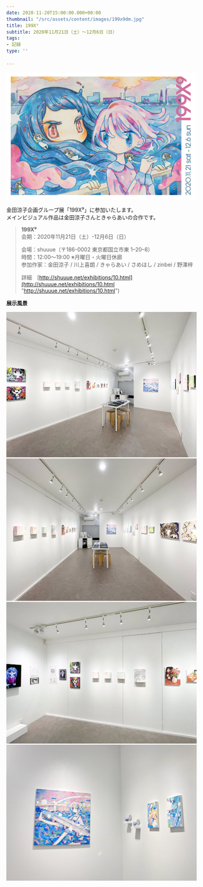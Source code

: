 ```yaml
---
date: 2020-11-20T15:00:00.000+00:00
thumbnail: "/src/assets/content/images/199x9dm.jpg"
title: 199X⁹
subtitle: 2020年11月21日（土）～12月6日（日）
tags:
- 記録
type: ''

---
```

![](/src/assets/content/images/199x9dm.jpg)

金田涼子企画グループ展「199X⁹」に参加いたします。  
メインビジュアル作品は金田涼子さんときゃらあいの合作です。

> **199X⁹**  
> 会期：2020年11月21日（土）-12月6日（日）
>
> 会場：shuuue（〒186-0002 東京都国立市東 1–20–8）  
> 時間：12:00～19:00 ※月曜日・火曜日休廊  
> 参加作家：金田涼子 / 川上喜朗 / きゃらあい / さめほし / zinbei / 野澤梓
>
> 詳細　[http://shuuue.net/exhibitions/10.html](http://shuuue.net/exhibitions/10.html "http://shuuue.net/exhibitions/10.html")

**展示風景**

![](/src/assets/content/images/2020_199x901.jpg)
![](/src/assets/content/images/2020_199x902.jpg)
![](/src/assets/content/images/2020_199x903.jpg)
![](/src/assets/content/images/2020_199x904.jpg)